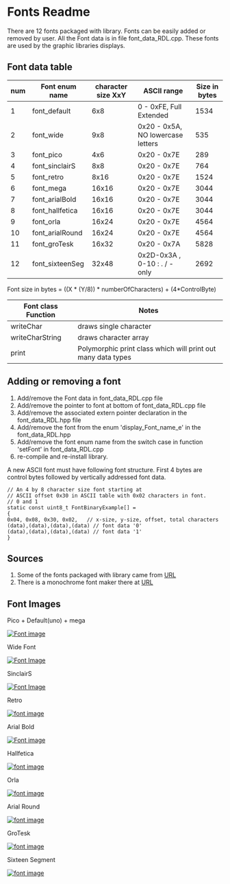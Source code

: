 # Fonts Readme

There are 12 fonts packaged with library. Fonts can be easily added or removed by user.
All the Font data is in file font_data_RDL.cpp. These fonts are used by the graphic libraries displays.

## Font data table 

| num | Font enum name | character size XxY |  ASCII range | Size in bytes |
| ------ | ------ | ------ | ------ |  ------ | 
| 1 | font_default | 6x8 |  0 - 0xFE, Full Extended  | 1534 |
| 2 | font_wide | 9x8 | 0x20 - 0x5A, NO lowercase letters | 535 |
| 3 | font_pico | 4x6 | 0x20 - 0x7E  | 289 | 
| 4 | font_sinclairS  | 8x8 | 0x20 - 0x7E | 764 |
| 5 | font_retro | 8x16 | 0x20 - 0x7E | 1524 |
| 6 | font_mega | 16x16 | 0x20 - 0x7E | 3044 |
| 7 | font_arialBold  | 16x16 | 0x20 - 0x7E |  3044 |
| 8 | font_hallfetica | 16x16 | 0x20 - 0x7E | 3044 |
| 9 | font_orla | 16x24 | 0x20 - 0x7E | 4564 |
| 10 | font_arialRound| 16x24 | 0x20 - 0x7E | 4564 |
| 11 | font_groTesk | 16x32 | 0x20 - 0x7A |  5828 |
| 12 | font_sixteenSeg | 32x48 | 0x2D-0x3A , 0-10 : . / - only | 2692 |

Font size in bytes = ((X * (Y/8)) * numberOfCharacters) + (4*ControlByte)

| Font class Function | Notes |
| ------ | ------ | 
| writeChar| draws single character |
| writeCharString | draws character array |
| print | Polymorphic print class which will print out many data types |

## Adding or removing a font

1. Add/remove the Font data in font_data_RDL.cpp file
2. Add/remove the pointer to font at bottom of font_data_RDL.cpp file
3. Add/remove the associated extern pointer declaration in the font_data_RDL.hpp file
4. Add/remove the font from the enum 'display_Font_name_e' in the font_data_RDL.hpp
5. Add/remove the font enum name from the switch case in function 'setFont' in font_data_RDL.cpp
6. re-compile and re-install library. 

A new ASCII font must have following font structure.
First 4 bytes are control bytes followed by vertically addressed font data.

```
// An 4 by 8 character size font starting at 
// ASCII offset 0x30 in ASCII table with 0x02 characters in font. 
// 0 and 1 
static const uint8_t FontBinaryExample[] =
{
0x04, 0x08, 0x30, 0x02,   // x-size, y-size, offset, total characters
(data),(data),(data),(data) // font data '0'
(data),(data),(data),(data) // font data '1'
}
```

## Sources

1. Some of the fonts packaged with library came from [URL](http://rinkydinkelectronics.com/)
2. There is a monochrome font maker there at [URL](http://rinkydinkelectronics.com/t_make_font_file_mono.php)

## Font Images

Pico + Default(uno)  + mega 

[![Font image](https://github.com/gavinlyonsrepo/Display_Lib_RPI/blob/main/extra/images/fonts/fontoled.jpg)](https://github.com/gavinlyonsrepo/Display_Lib_RPI/blob/main/extra/images/fonts/fontoled.jpg)

Wide Font

[![Font Image](https://github.com/gavinlyonsrepo/Display_Lib_RPI/blob/main/extra/images/fonts/wide.png)](https://github.com/gavinlyonsrepo/Display_Lib_RPI/blob/main/extra/images/fonts/wide.png)

SinclairS

[![Font Image](https://github.com/gavinlyonsrepo/Display_Lib_RPI/blob/main/extra/images/fonts/sinclair.png)](https://github.com/gavinlyonsrepo/Display_Lib_RPI/blob/main/extra/images/fonts/sinclair.png)

Retro 

[![font image](https://github.com/gavinlyonsrepo/Display_Lib_RPI/blob/main/extra/images/fonts/retro.png)](https://github.com/gavinlyonsrepo/Display_Lib_RPI/blob/main/extra/images/fonts/retro.png)

Arial Bold

[![Font image](https://github.com/gavinlyonsrepo/Display_Lib_RPI/blob/main/extra/images/fonts/arialbold.png)](https://github.com/gavinlyonsrepo/Display_Lib_RPI/blob/main/extra/images/fonts/arialbold.png)

Hallfetica

[![font image](https://github.com/gavinlyonsrepo/Display_Lib_RPI/blob/main/extra/images/fonts/hall.png)](https://github.com/gavinlyonsrepo/Display_Lib_RPI/blob/main/extra/images/fonts/hall.png)

Orla 

[![font image](https://github.com/gavinlyonsrepo/Display_Lib_RPI/blob/main/extra/images/fonts/orla.png)](https://github.com/gavinlyonsrepo/Display_Lib_RPI/blob/main/extra/images/fonts/orla.png)

Arial Round

[![font image](https://github.com/gavinlyonsrepo/Display_Lib_RPI/blob/main/extra/images/fonts/arialround.png)](https://github.com/gavinlyonsrepo/Display_Lib_RPI/blob/main/extra/images/fonts/arialround.png)

GroTesk 

[![font image](https://github.com/gavinlyonsrepo/Display_Lib_RPI/blob/main/extra/images/fonts/grotesk.png)](https://github.com/gavinlyonsrepo/Display_Lib_RPI/blob/main/extra/images/fonts/grotesk.png)

Sixteen Segment 

[![font image](https://github.com/gavinlyonsrepo/Display_Lib_RPI/blob/main/extra/images/fonts/ss.png)](https://github.com/gavinlyonsrepo/Display_Lib_RPI/blob/main/extra/images/fonts/ss.png)

